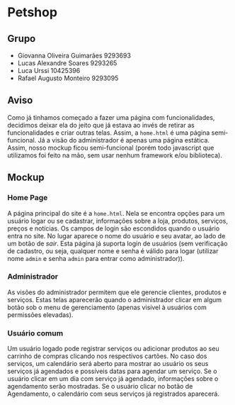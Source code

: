 # Petshop

## Grupo
* Giovanna Oliveira Guimarães	9293693
* Lucas Alexandre Soares		9293265
* Luca Urssi					10425396
* Rafael Augusto Monteiro		9293095

## Aviso
Como já tinhamos começado a fazer uma página com funcionalidades, decidimos deixar ela do jeito que já estava ao invés de retirar as funcionalidades e criar outras telas. Assim, a `home.html` é uma página semi-funcional. Já a visão do administrador é apenas uma página estática. Assim, nosso mockup ficou semi-funcional (porém todo javascript que utilizamos foi feito na mão, sem usar nenhum framework e/ou biblioteca).

## Mockup
### Home Page
A página principal do site é a `home.html`. Nela se encontra opções para um usuário logar ou se cadastrar, informações sobre a loja, produtos, serviços, preços e notícias. Os campos de login são escondidos quando o usuário entra no site. No lugar aparece o nome do usuário e seu avatar, ao lado de um botão de *sair*. Esta página já suporta login de usuários (sem verificação de cadastro, ou seja, qualquer nome e senha é válido para logar (utilizar nome `admin` e senha `admin` para entrar como administrador)).

### Administrador
As visões do administrador permitem que ele gerencie clientes, produtos e serviços.	Estas telas aparecerão quando o administrador clicar em algum botão sob o menu de gerenciamento (apenas visível à usuários com permissões elevadas).

### Usuário comum
Um usuário logado pode registrar serviços ou adicionar produtos ao seu carrinho de compras clicando nos respectivos cartões. No caso dos serviços, um calendário será aberto para mostrar ao usuário os seus serviços já agendados e possíveis datas para agendar um serviço. Se o usuário clicar em um dia com serviço já agendado, informações sobre o agendamento serão mostradas. Se o usuário clicar no botão de Agendamento, o calendário com seus serviços já registrados aparecerá.
